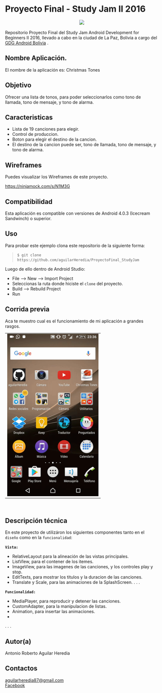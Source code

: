 Proyecto Final - Study Jam II 2016
===
<div align="center">
    <center>
        <img src="http://developerstudyjams.com/images/masthead.png" width="400px"/>
    </center>
</div>

Repositorio Proyecto Final del Study Jam Android Development for Beginners II 2016, llevado a cabo en la ciudad de La Paz, Bolivia a cargo del <a target="_blank" href="http://www.gdg.androidbolivia.com">GDG Android Bolivia</a> .

Nombre Aplicación.
---
El nombre de la aplicación es: Christmas Tones

Objetivo
---
Ofrecer una lista de tonos, para poder seleccionarlos como tono de llamada, tono de mensaje, y tono de alarma.

Caracteristicas
---
* Lista de 19 canciones para elegir.
* Control de produccion.
* Boton para elegir el destino de la cancion.
* El destino de la cancion puede ser, tono de llamada, tono de mensaje, y tono de alarma.

Wireframes
---
Puedes visualizar los Wireframes de este proyecto.

https://ninjamock.com/s/N1M3G

Compatibilidad
---
Esta aplicación es compatible con versiones de Android 4.0.3 (Icecream Sandwinch) o superior.

Uso
---------
Para probar este ejemplo clona este repositorio de la siguiente forma:
>
>     $ git clone https://github.com/aguilarHeredia/ProyectoFinal_StudyJam

Luego de ello dentro de Android Studio:

* File --> New --> Import Project 
* Seleccionas la ruta donde hiciste el `clone` del proyecto.
* Build --> Rebuild Project
* Run 

Corrida previa
---
Aca te muestro cual es el funcionamiento de mi aplicación a grandes rasgos.
<div align="center">
    <center>
        <table border="0">
            <tr>
                <td><img src="/img/im.gif" width="300"></td>
            </tr>
        </table>
    </center>
</div>
<br>

Descripción técnica
---
En este proyecto de utilizáron los siguientes componentes tanto en el `diseño` como en la `funcionalidad`:

**`Vista:`**
* RelativeLayout para la alineación de las vistas principales.
* ListVIew, para el contener de los itemes.
* ImageView, para las imagenes de las canciones, y los controles play y stop.
* EditTexts, para mostrar los titulos y la duracion de las canciones.
* Translate y Scale, para las animaciones de la SplashScreen.
.
.
.

**`Funcionalidad:`**
* MediaPlayer, para reproducir y detener las canciones.
* CustomAdapter, para la manipulacion de listas.
* Animation, para insertar las animaciones.
*
.
.
.

Autor(a)
---
Antonio Roberto Aguilar Heredia

Contactos
---
aguilarheredia87@gmail.com<br>
[Facebook](https://www.facebook.com/aguilarheredia)
